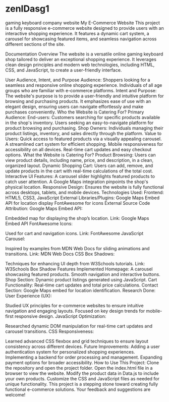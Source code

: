 # zenIDasg1
gaming keyboard company website
My E-Commerce Website
This project is a fully responsive e-commerce website designed to provide users with an interactive shopping experience. It features a dynamic cart system, a carousel for showcasing featured items, and seamless navigation across different sections of the site.

Documentation
Overview
The website is a versatile online gaming keyboard shop tailored to deliver an exceptional shopping experience. It leverages clean design principles and modern web technologies, including HTML, CSS, and JavaScript, to create a user-friendly interface.

User Audience, Intent, and Purpose
Audience:
Shoppers looking for a seamless and responsive online shopping experience.
Individuals of all age groups who are familiar with e-commerce platforms.
Intent and Purpose:
The website's purpose is to provide a user-friendly and intuitive platform for browsing and purchasing products.
It emphasizes ease of use with an elegant design, ensuring users can navigate effortlessly and make purchases conveniently.
Who the Website is Catering For?
Primary Audience:
End-users:
Customers searching for specific products available in the shop's inventory.
Users seeking an easy-to-navigate platform for product browsing and purchasing.
Shop Owners:
Individuals managing their product listings, inventory, and sales directly through the platform.
Value to Users:
Quick access to featured products via a visually appealing carousel.
A streamlined cart system for efficient shopping.
Mobile responsiveness for accessibility on all devices.
Real-time cart updates and easy checkout options.
What the Website is Catering For?
Product Browsing:
Users can view product details, including name, price, and description, in a clean, organized layout.
Dynamic Shopping Cart:
Users can add, remove, and update products in the cart with real-time calculations of the total cost.
Interactive UI Features:
A carousel slider highlights featured products to catch user attention.
A Google Maps integration pinpoints the shop's physical location.
Responsive Design:
Ensures the website is fully functional across desktops, tablets, and mobile devices.
Technologies Used:
Frontend:
HTML5, CSS3, JavaScript
External Libraries/Plugins:
Google Maps Embed API for location display
FontAwesome for icons
External Source Code Attribution:
Google Maps Embed API:

Embedded map for displaying the shop’s location.
Link: Google Maps Embed API
FontAwesome Icons:

Used for cart and navigation icons.
Link: FontAwesome
JavaScript Carousel:

Inspired by examples from MDN Web Docs for sliding animations and transitions.
Link: MDN Web Docs
CSS Box Shadows:

Techniques for enhancing UI depth from W3Schools tutorials.
Link: W3Schools Box Shadow
Features Implemented
Homepage:
A carousel showcasing featured products.
Smooth navigation and interactive buttons.
Shop Section:
Dynamic product listings generated using JavaScript.
Cart Functionality:
Real-time cart updates and total price calculations.
Contact Section:
Google Maps embed for location identification.
Research Done:
User Experience (UX):

Studied UX principles for e-commerce websites to ensure intuitive navigation and engaging layouts.
Focused on key design trends for mobile-first responsive design.
JavaScript Optimization:

Researched dynamic DOM manipulation for real-time cart updates and carousel transitions.
CSS Responsiveness:

Learned advanced CSS flexbox and grid techniques to ensure layout consistency across different devices.
Future Improvements:
Adding a user authentication system for personalized shopping experiences.
Implementing a backend for order processing and management.
Expanding payment options for broader accessibility.
How to Use This Project:
Clone the repository and open the project folder.
Open the index.html file in a browser to view the website.
Modify the product data in Data.js to include your own products.
Customize the CSS and JavaScript files as needed for unique functionality.
This project is a stepping stone toward creating fully functional e-commerce solutions. Your feedback and suggestions are welcome!